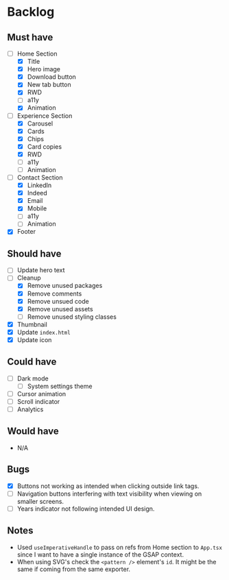 # Backlog

## Must have

- [ ] Home Section
  - [x] Title
  - [x] Hero image
  - [x] Download button
  - [x] New tab button
  - [x] RWD
  - [ ] a11y
  - [x] Animation
- [ ] Experience Section
  - [x] Carousel
  - [x] Cards
  - [x] Chips
  - [x] Card copies
  - [x] RWD
  - [ ] a11y
  - [ ] Animation
- [ ] Contact Section
  - [x] LinkedIn
  - [x] Indeed
  - [x] Email
  - [x] Mobile
  - [ ] a11y
  - [ ] Animation
- [x] Footer

## Should have

- [ ] Update hero text
- [ ] Cleanup
  - [x] Remove unused packages
  - [x] Remove comments
  - [x] Remove unsued code
  - [x] Remove unused assets
  - [ ] Remove unused styling classes
- [x] Thumbnail
- [x] Update `index.html`
- [x] Update icon

## Could have

- [ ] Dark mode
  - [ ] System settings theme
- [ ] Cursor animation
- [ ] Scroll indicator
- [ ] Analytics

## Would have

- N/A

## Bugs

- [x] Buttons not working as intended when clicking outside link tags.
- [ ] Navigation buttons interfering with text visibility when viewing on smaller screens.
- [ ] Years indicator not following intended UI design.

## Notes

- Used `useImperativeHandle` to pass on refs from Home section to `App.tsx` since I want to have a single instance of the GSAP context.
- When using SVG's check the `<pattern />` element's `id`. It might be the same if coming from the same exporter.

